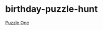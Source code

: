 # birthday-puzzle-hunt

[Puzzle One](https://github.com/sonicflash144/birthday-puzzle-hunt/blob/0fc8a81f47aecd9102b8b9b8dfcb0f0297b3efa4/puzzle-one.html)
